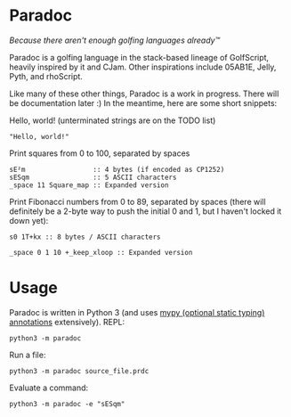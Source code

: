 Paradoc
=======

*Because there aren't enough golfing languages already™*

Paradoc is a golfing language in the stack-based lineage of GolfScript, heavily inspired by it and CJam. Other inspirations include 05AB1E, Jelly, Pyth, and rhoScript.

Like many of these other things, Paradoc is a work in progress. There will be documentation later :) In the meantime, here are some short snippets:

Hello, world! (unterminated strings are on the TODO list)

    "Hello, world!"

Print squares from 0 to 100, separated by spaces

    sE²m                 :: 4 bytes (if encoded as CP1252)
    sESqm                :: 5 ASCII characters
    _space 11 Square_map :: Expanded version

Print Fibonacci numbers from 0 to 89, separated by spaces (there will definitely be a 2-byte way to push the initial 0 and 1, but I haven't locked it down yet):

    s0 1T+kx :: 8 bytes / ASCII characters

    _space 0 1 10 +_keep_xloop :: Expanded version

Usage
=====

Paradoc is written in Python 3 (and uses [mypy (optional static typing) annotations](http://mypy-lang.org/) extensively). REPL:

    python3 -m paradoc

Run a file:

    python3 -m paradoc source_file.prdc

Evaluate a command:

    python3 -m paradoc -e "sESqm"
